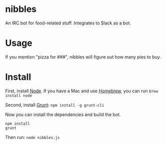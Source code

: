# nibbles
An IRC bot for food-related stuff. Integrates to Slack as a bot.

# Usage
If you mention "pizza for ###", nibbles will figure out how many pies to buy.

# Install
First, install [Node](https://nodejs.org/). If you have a Mac and use [Homebrew](http://brew.sh/), you can run `brew install node`

Second, install [Grunt](http://gruntjs.com/getting-started): `npm install -g grunt-cli` 

Now you can install the dependencies and build the bot.

```
npm install
grunt
```

Then run: `node nibbles.js`
